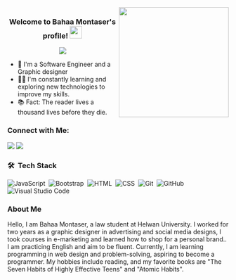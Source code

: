 <img width="250" align="right" src="https://c.tenor.com/_DOBjnGspYAAAAAM/code-coding.gif">

<h3 align="center">
  Welcome to Bahaa Montaser's profile!
  <img src="https://media.giphy.com/media/hvRJCLFzcasrR4ia7z/giphy.gif" width="28">
</h3>

<!-- Typing SVG by DenverCoder1 - https://github.com/DenverCoder1/readme-typing-svg -->
<p align="center">
  <a href="https://github.com/DenverCoder1/readme-typing-svg"><img src="https://readme-typing-svg.herokuapp.com/?lines=Front-End%20web%20developer;Always%20learning%20new%20things&font=Fira%20Code&center=true&width=440&height=45&color=f75c7e&vCenter=true&size=22"></a>
</p> 

- 🏢 I'm a Software Engineer and a Graphic designer 
- 👨‍💻 I'm constantly learning and exploring new technologies to improve my skills.
- 📚 Fact: The reader lives a thousand lives before they die.

### Connect with Me:


<a href="https://t.me/https://t.me/bebo18044" target="_blank"><img src="https://img.shields.io/badge/-Bahaa%20Montaser-0077B5?style=for-the-badge&logo=Telegram&logoColor=white"/></a>
<a href="https://www.linkedin.com/in/bahaa-montaser-018742303/"  target="_blank"><img src="https://img.shields.io/badge/-Mohamed%20Montaser-28a745?style=for-the-badge&logo=Linkedin&logoColor=white"/></a>

### 🛠 &nbsp;Tech Stack
![JavaScript](https://img.shields.io/badge/-JavaScript-05122A?style=flat&logo=javascript)&nbsp;
![Bootstrap](https://img.shields.io/badge/-Bootstrap-05122A?style=flat&logo=bootstrap&logoColor=563D7C)&nbsp;
![HTML](https://img.shields.io/badge/-HTML-05122A?style=flat&logo=HTML5)&nbsp;
![CSS](https://img.shields.io/badge/-CSS-05122A?style=flat&logo=CSS3&logoColor=1572B6)&nbsp;
![Git](https://img.shields.io/badge/-Git-05122A?style=flat&logo=git)&nbsp;
![GitHub](https://img.shields.io/badge/-GitHub-05122A?style=flat&logo=github)&nbsp;
![Visual Studio Code](https://img.shields.io/badge/-Visual%20Studio%20Code-05122A?style=flat&logo=visual-studio-code&logoColor=007ACC)&nbsp;

### About Me
Hello, I am Bahaa Montaser, a law student at Helwan University. I worked for two years as a graphic designer in advertising and social media designs, I took courses in e-marketing and learned how to shop for a personal brand.. I am practicing English and aim to be fluent. Currently, I am learning programming in web design and problem-solving, aspiring to become a programmer. My hobbies include reading, and my favorite books are "The Seven Habits of Highly Effective Teens" and "Atomic Habits".
